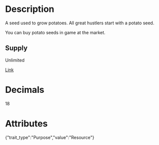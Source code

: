 # Description

A seed used to grow potatoes. All great hustlers start with a potato seed.

You can buy potato seeds in game at the market.

## Supply

Unlimited

[Link](https://docs.sunflower-land.com/player-guides/crop-farming)

# Decimals

18

# Attributes

{"trait_type":"Purpose","value":"Resource"}
